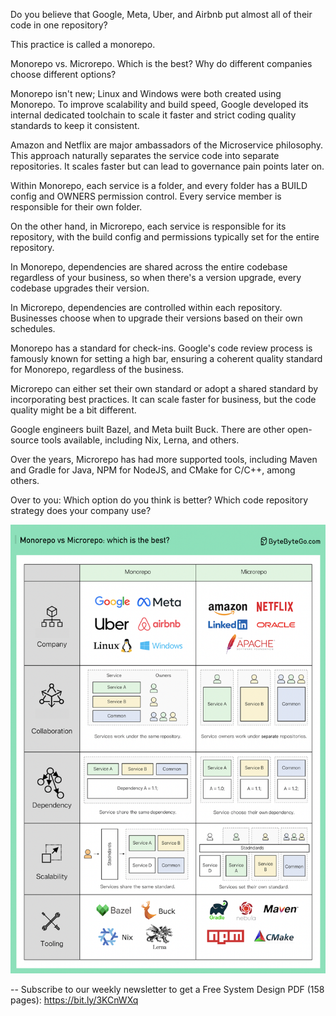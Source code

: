 Do you believe that Google, Meta, Uber, and Airbnb put almost all of their code in one repository? 
 
This practice is called a monorepo. 
 
Monorepo vs. Microrepo. Which is the best? Why do different companies choose different options? 
 
Monorepo isn't new; Linux and Windows were both created using Monorepo. To improve scalability and build speed, Google developed its internal dedicated toolchain to scale it faster and strict coding quality standards to keep it consistent. 
 
Amazon and Netflix are major ambassadors of the Microservice philosophy. This approach naturally separates the service code into separate repositories. It scales faster but can lead to governance pain points later on. 
 
Within Monorepo, each service is a folder, and every folder has a BUILD config and OWNERS permission control. Every service member is responsible for their own folder. 
 
On the other hand, in Microrepo, each service is responsible for its repository, with the build config and permissions typically set for the entire repository. 
 
In Monorepo, dependencies are shared across the entire codebase regardless of your business, so when there's a version upgrade, every codebase upgrades their version. 
 
In Microrepo, dependencies are controlled within each repository. Businesses choose when to upgrade their versions based on their own schedules. 
 
Monorepo has a standard for check-ins. Google's code review process is famously known for setting a high bar, ensuring a coherent quality standard for Monorepo, regardless of the business. 
 
Microrepo can either set their own standard or adopt a shared standard by incorporating best practices. It can scale faster for business, but the code quality might be a bit different. 
 
Google engineers built Bazel, and Meta built Buck. There are other open-source tools available, including Nix, Lerna, and others. 
 
Over the years, Microrepo has had more supported tools, including Maven and Gradle for Java, NPM for NodeJS, and CMake for C/C++, among others. 
 
Over to you: Which option do you think is better? Which code repository strategy does your company use? 

![allcodeinone.png](./pic/allcodeinone.png)

-- 
Subscribe to our weekly newsletter to get a Free System Design PDF (158 pages): https://bit.ly/3KCnWXq
